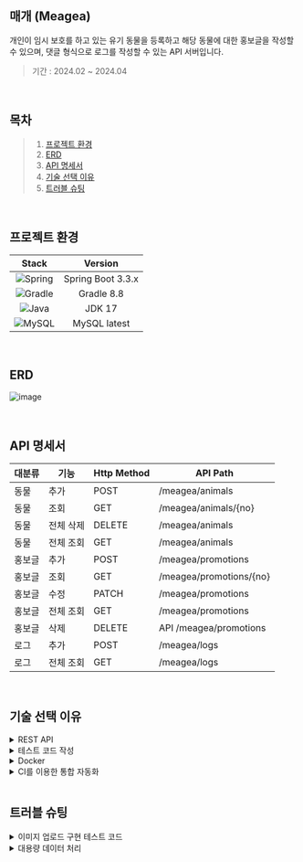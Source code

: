 ## 매개 (Meagea)
개인이 임시 보호를 하고 있는 유기 동물을 등록하고 해당 동물에 대한 홍보글을 작성할 수 있으며, 댓글 형식으로 로그를 작성할 수 있는 API 서버입니다.

>기간 : 2024.02 ~ 2024.04

</br>

## 목차
> 1. [프로젝트 환경](#프로젝트-환경)
> 2. [ERD](#ERD)
> 3. [API 명세서](#API-명세서)
> 4. [기술 선택 이유](#기술-선택-이유)
> 5. [트러블 슈팅](#트러블-슈팅)

</br>

## 프로젝트 환경
| Stack                                                                                                        | Version           |
|:------------------------------------------------------------------------------------------------------------:|:-----------------:|
| ![Spring](https://img.shields.io/badge/spring-%236DB33F.svg?style=for-the-badge&logo=spring&logoColor=white) | Spring Boot 3.3.x |
| ![Gradle](https://img.shields.io/badge/Gradle-02303A.svg?style=for-the-badge&logo=Gradle&logoColor=white)    | Gradle 8.8       |
| ![Java](https://img.shields.io/badge/java-%23ED8B00.svg?style=for-the-badge&logo=openjdk&logoColor=white)    | JDK 17           |
| ![MySQL](https://img.shields.io/badge/mysql-4479A1.svg?style=for-the-badge&logo=mysql&logoColor=white)       | MySQL latest        |

</br>

## ERD
![image](https://github.com/user-attachments/assets/a471977b-638c-4015-895e-d4f66e314624)


</br>

## API 명세서
| 대분류 | 기능 | Http Method | API Path |
| --- | --- | --- | --- |
| 동물 | 추가 | POST | /meagea/animals |
| 동물 | 조회 | GET | /meagea/animals/{no} |
| 동물 | 전체 삭제| DELETE | /meagea/animals |
| 동물 | 전체 조회 | GET | /meagea/animals |
| 홍보글 | 추가 | POST | /meagea/promotions | 
| 홍보글 | 조회 | GET | /meagea/promotions/{no} |
| 홍보글 | 수정| PATCH | /meagea/promotions |
| 홍보글 | 전체 조회 | GET | /meagea/promotions |
| 홍보글 | 삭제| DELETE | API /meagea/promotions |
| 로그 | 추가| POST | /meagea/logs |
| 로그 | 전체 조회 | GET | /meagea/logs |


</br>

## 기술 선택 이유


<details><summary>REST API
</summary>

**Situation**

- 프로젝트 개발 전 기능 정리 겸 URI 통일성 필요

**Task**

- REST API와 RESTful한 코드 작성

**Action**

- REST의 개념과 기본원칙 공부
    - Uniform Interface의 조건 중에서 놓치기 쉬운 ‘메시지는 스스로 설명해야 한다.’ 와 ‘클라이언트가 링크로 상태를 전이할 수 있도록 유도해야 한다.’ 는 조건 위주로 집중했습니다.
- 공부한 개념을 토대로 REST API 작성
    - 요청 메시지 혹은 응답 메시지의 변수명을 설명하는 파일 또한 따로 작성했습니다.
- RESTful한 코드 작성
    - ResponseEntity의 ok() 메서드를 사용해서 객체를 생성하고 body() 메서드에 응답데이터를 저장함으로써 데이터의 상태 정보를 포함시켰습니다.
    - cacheControl() 메서드를 사용해 응답 메시지에 해당 데이터의 캐시에 대한 설정 정보를 포함시켰습니다.ResponseEntity는 해당 데이터를 기본적으로 json으로 판단하기 때문에 자연스럽게 작성 방식 또한 포함시켰습니다.

**Result**

- REST API를 작성하면서 구현할 기능을 점검하고 클라이언트와 서버를 확실하게 분리함으로써 확장과 유지보수가 수월한 코드 작성
</details>


<details><summary>테스트 코드 작성
</summary>

**Situation**

- 웹 화면이 없으면 작성한 코드에 대해 확인하지 못 하는 상황

**Task**

- 테스트 코드를 작성해 웹 화면 없이도 코드 정상적인 실행 확인

**Action**

- Mockito를 이용한 단위 테스트
    - 단위 테스트의 책임에 집중했습니다. 단위 테스트는 지정된 기능이 에러 없이, 예상했던 방향으로 실행되는지에 대해서만 책임을 갖고 있습니다. 따라서 해당 기능을 실행하기 위해 필요한 객체가 제대로 준비되었는지는 확인할 필요가 없었습니다. 그래서 Mock 객체로 대체해 확인하고자 하는 기능에만 집중했습니다.
    - 값을 확인하는 데 필요한 객체를 제외하고 거의 모든 객체를 Mock으로 대체하니 단위 테스트가 짧아져 무엇을 위한 테스트인지 명확해졌습니다.
- TestRestTemplate을 이용한 통합 테스트
    - 실제 데이터를 이용해 기능이 실행되는지 확인해야 했습니다. RestAPI를 바탕으로 코드를 작성했기 때문에 TestRestTemplate을 사용했습니다. 웹 화면을 이용해 테스트했을 때보다 훨씬 빠르고 응답 메시지의 상태 또한 확인할 수 있었습니다.

**Result**

- 테스트 코드 덕분에 웹 화면 없이도 코드가 예상대로 실행되는지 확인할 수 있었습니다.

</details>


<details><summary>Docker
</summary>

**Situation**

- 애플리케이션 실행에 필요한 소프트웨어의 관리가 불편한 상황

**Task**

- 필수적인 소프트웨어를 도커 컨테이너로 관리

**Action**

- 컨테이너를 이용한 가상화
    - 애플리케이션 실행에 필요한 MySQL을 컨테이너로 생성해 가상화하고 버전 업데이트, 삭제, 생성을 수월하게 만들었습니다.
- Docker Volume을 활용한 데이터 백업
    - 컨테이너를 삭제하면 소프트웨어의 데이터도 함께 삭제됩니다. 컨테이너를 삭제하지 않는 방식은 주기적으로 업데이트되는 소프트웨어를 효율적으로 관리할 수 없으므로, Docker Volume을 사용했습니다.

**Result**

- 가상화에 대한 지식을 습득했습니다.
- Docker를 활용해 프로젝트 실행에 필요한 소프트웨어를 쉽게 관리할 수 있게 되었습니다.

</details>



<details><summary>CI를 이용한 통합 자동화
</summary>

**Situation**

- 코드를 수정할 때마다 코드 통합을 위해 빌드, 테스트를 매번 수동으로 실행해서 효율성이 떨어지는 상황

**Task**

- Github Action을 이용해서 통합까지의 일련의 과정 자동화

**Action**

- workflow 작성
- Github action으로 CI를 적용하기 위해 workflow 구조와 문법을 알아야 했습니다. 리서치를 하면 방법이야 많이 나왔지만, workflow에 작성된 코드가 Github action에서 어떻게 적용되는지 알고 싶었습니다.
- Github action 공식 문서와 여러 블로그, 동영상으로 공부를 시작했습니다. 그 결과 Github action은 workflow의 코드를 실행할 VM을 제공하므로 어떤 VM을 사용할 것인지 정해줘야 하는 점, Jobs에 권한을 줘야 프로젝트의 코드를 읽을 수 있다는 점, Job은 병렬로 처리되므로 종속성이 있는 Job은 needs 명령어로 먼저 실행될 Job을 정의해 줘야 한다는 점을 알게 되었습니다. workflow에 쉘 스크립트 명령어도 사용된다는 점 또한 알게 되었습니다.
- 이러한 지식을 바탕으로 workflow를 작성했습니다. VM으로 Ubuntu를 선택하고 Docker 컨테이너로 MySQL 서버를 띄웠습니다. 그리고 순서대로 JDK를 다운로드 받고 gradlew 파일에 실행 권한을 추가했습니다. 마지막으로 gradlew 파일을 빌드했습니다.

**Result**

- CI를 통해 코드의 통합을 자동화함으로써 개발의 효율을 향상할 수 있었습니다.

</details>

</br>

## 트러블 슈팅

<details><summary>이미지 업로드 구현 테스트 코드
</summary>

**Situation**

- 홍보글 작성시 다수의 이미지 업로드 필요

**Task**

- 홍보글을 생성할 때 다수의 이미지도 함께 업로드

**Action**

- 사용자가 작성한 홍보글 데이터를 저장하기 위해 DTO 객체 생성하고 스프링에서 제공하는 파일 핸들러인 MultipartFile 사용
    - DTO 객체에 홍보글 이미지를 저장할 List<MultipartFile> 정의했습니다.
- TestRestTemplate을 이용해 컨트롤러에 데이터를 전달하는 테스트 코드를 정의했습니다.
- HttpMessageConversionException 에러가 발생
    - 정확한 판단을 위해 에러의 원인이라고 추측되는 MultipartFile를 제외하고 테스트 진행했습니다. 테스트는 성공했고 이로써 MultipartFile이 컨트롤러로 전달되는 과정에서 에러가 발생했다는 것을 확인했습니다.
    - 에러의 근원지가 AbstractJackson2HttpMessageConverter 클래스라는 것을 확인했습니다. 해당 클래스는 메시지 컨버터 중 하나로 Json 데이터를 자바 객체로 변환시켜 주는 역할을 합니다. Multipartfile 데이터는 Json 형식이 아니기 때문에 자바 객체로 변환시킬 수 없었고 그로인해 에러가 발생한 것입니다.
    - Multipartfile을 분리해서 전달하는 방법도 생각했지만 그렇게 되면 DTO를 사용하는 의미가 퇴색될 것 같아서 다른 방법을 강구했습니다.
- 타입이 다른 데이터를 Map에 담아서 전달할 수 있는 MultiValueMap 사용
    - 단일 키(key)에 다중 값(value) 저장 가능하기 때문에 다수의 MultipartFile을 저장하기 알맞다고 판단했습니다.
    - Multipartfile 생성 후 전달해봤지만 여전히 똑같은 에러가 발생했습니다.
    - 이미지 파일 대용으로 생성한 File 객체를 byte 배열로 변환 후 ByteArrayResource에 저장한 다음 전달했으나 테스트는 실패했습니다.
    - DTO에서 이미지를 저장하는 타입을 List<MultipartFile>에서 List<ByteArrayResource>로 변경했으나 또 테스트는 실패했습니다.
    - 데이터를 응답받는 코드에 디버그를 걸어두고 테스트 실행해봤습니다. MultiValueMap엔 데이터가 잘 저장 되었으나 해당 데이터와 DTO와 매치되지 않아서 컨트롤러에 데이터가 전달되지 않았습니다. 컨트롤러는 전달받은 데이터가 없으니 당연히 빈 객체를 응답했던 것입니다.
    - 이미지 파일 대용으로 생성한 File 객체를 FileSystemResource에 저장 후 전달하니 테스트가 성공했습니다.
</details>

<details><summary>대용량 데이터 처리
</summary>

**Situation**

- 다량의 이미지 업로드 기능을 싱글 스레드 환경에서 실행해 성능이 떨어진 상황

**Task**

- 멀티 스레드 환경에서 비동기와 논블로킹 방식을 이용한 이미지 업로드 기능 구현

**Action**

- 비동기, 동기, 블로킹, 논블로킹에 대해서 공부
    - 호출한 함수를 부모 함수, 호출 당한 함수를 자식 함수라고 가정 했을 때, 동기는 부모 함수가 결과값을 확인하는 방식이고 비동기는 자식 함수가 결과값을 부모 함수에게 알려주는 방식입니다.
    - 블로킹은 부모 함수에게 제어권이 있는 방식이고 논블로킹은 자식 함수에게 제어권이 있는 방식입니다.
    - 비동기, 동기 & 블로킹, 논블로킹으로 만들 수 있는 조합 중 어떤 방식을 선택하느냐에 따라 프로세스가 달라질 수 있으며 이 프로젝트에서는 비동기&논블로킹 방식 사용했습니다.
- @EnableAsync와 @Async 사용
    - mainApplication에 @EnableAsync를 정의하고 비동기 처리를 할 메서드에 @Async를 정의하면 간단하게 비동기를 구현할 수 있었지만 해당 방식은 스레드의 한 종류인 SimpleAsyncTaskExecutor를 사용합니다. 해당 스레드는 Thread Pool을 사용하지 않기 때문에 스레드의 재사용이 불가하며 메서드 실행 시 매번 새로운 스레드를 생성합니다. 이런 방법은 효율적이지 않다고 판단해서 직접 스레드 풀을 생성하는 메서드를 정의했습니다. AsyncConfigurerSupport를 상속받을 수도 있었으나 해당 클래스는 Spring 6.0 이후 사용하는 것을 권장하지 않기 때문에 상속 없이 Thread Pool을 생성했습니다. 이때 초기화를 해주는 initialize() 메서드는 사용하지 않았는데 Spring boot 특성상 Bean으로 등록되면 자동으로 초기화가 되기 때문입니다.
    - @Async을 이용한 비동기 메서드의 반환값은 void 아니면 Future 타입으로 해야하기 때문에 AsyncResult<>() 객체를 사용하려고 했으나 이 또한 Spring 6.0 이후 권장되지 않아서 반환값은 void로 설정했습니다.
    - for문을 포함한 전체 메서드를 비동기로 처리하는 바람에 for문 자체가 한 스레드에서 진행되어 생각했던 대로 비동기 방식이 진행되지 않았습니다. 이후 for문 안에서 이미지 업로드 코드 자체를 비동기 메서드로 정의하니까 업로드 하려는 이미지의 개수만큼 스레드가 생성되어 비동기 방식으로 실행이 되었습니다.
    - @Async 사용시 자가 호출이 불가하기 때문에 비동기 메서드를 정의하기 위한 클래스를 생성했습니다. 해당 클래스에 @Component를 정의해서 Bean으로 등록해주었습니다.
- 불필요한 JPA 제거
    - 비동기 메서드로 이미지 데이터를 DB에 저장한 후 저장된 이미지 데이터를 클라이언트에게 응답 데이터로 전달해줘야 했습니다. 컨트롤러에서 JPA를 사용해 방금 저장한 이미지를 조회하는 방법을 사용했으나 이는 불필요한 JPA를 사용하는 것 같다는 생각이 들었습니다. 효율적인 방법을 고민하다가 비동기 메서드를 실행할 때 저장할 데이터를 CompletableFuture 객체에 담아서 반환하는 방법을 선택했습니다. CompletableFuture를 선택한 이유는 반환된 이후에 값을 조작할 수 있기 때문입니다. 컨트롤러에서 CompletableFuture 객체의 메서드인 supplyAsync를 이용해 반환 값을 가져오고 thenAccept를 이용해서 실질적으로 필요한 이미지 파일을 꺼내고 미리 정의해둔 ArrayList에 더했습니다.
    - 이미지 파일을 업로드할 때 발생할 수 있는 IOException를 비동기 메서드에서 던졌기 때문에 비동기 메서드를 호출한 메서드에 그대로 전달이 되었습니다. 이렇게 되면 supplyAsync의 내부에서 try-catch문을 정의해주어야 하는데 이렇게 되면 가독성이 현저히 떨어질 것 같다고 생각했습니다. 그래서 비동기 메서드에서 try-catch문을 이용해 IOException을 에외 처리를 하지 않아도 되는 RuntimeException으로 매핑해주었습니다.
- CompletableFuture의 활용
    - CompletableFuture의 supplyAsync()가 비동기 메서드이기 때문에 @Async와 동시에 사용할 필요가 없습니다. @Async 대신 CompletableFuture을 사용한 이유는 자가 호출이 가능하고 void나 Future 타입만 반환할 수 있었던 @Async와 다르게 여러 타입으로 반환이 가능하기 때문입니다.
- 멀티 스레드를 활용
    - for문 내부에서 비동기 메서드가 실행되기 때문에 for문이 끝나기 전에는 반환된 CompletableFuture<AnimalFile>의 값을 꺼낼 수 없습니다. 값을 꺼내기 위해서는 get() 혹은 join() 메서드를 사용해야 하는데 해당 메서드들은 블로킹 메서드이므로 사용하면 비동기 메서드를 호출한 스레드가 비동기 메서드에게 제어권을 넘겨주는 것이기 때문에 비동기 메서드가 끝날 때까지 호출한 스레드는 대기 상태가 됩니다. 이는 비동기의 장점을 상실한 것이나 다름 없습니다. 그렇기 때문에 우선 미리 정의해둔 List<CompletableFuture<AnimalFile>>에 비동기 메서드의 반환값을 더해주었습니다.
    - 최종적으로 필요한 데이터의 형태는 List<AnimalFile>이었습니다. List<CompletableFuture<AnimalFile>>을 변환해줘야 했는데 해당 작업을 현재 사용중인 스레드 말고 다른 스레드에 전달해 멀티 스레드 환경을 최대한 이용해주었습니다. 컨트롤러를 통해 비동기 메서드에 전달된 List<CompletableFuture<AnimalFile>>를 우선 배열로 바꿔줍니다. allOf() 메서드를 이용해서 이미지 파일이 전부 반환될 때까지 블로킹하기 위해서 입니다. 그리고 반환값에 추가 작업 후 다시 값을 반환 해주는 thenApply() 내부에서 스트림을 이용해 CompletableFuture<AnimalFile>의 값을 꺼내서 List로 변환해주었습니다.  컨트롤러에는 CompletableFuture<List<AnimalFile>> 형태의 데이터가 전달되었고 get() 메서드를 이용해 값을 꺼내주었습니다.

**Result**

- for문을 비동기 방식으로 실행함으로써 대용량 데이터 처리를 대비했습니다.
- 멀티 스레드와 비동기의 진행 방식에 대한 지식을 습득했습니다.

</details>

